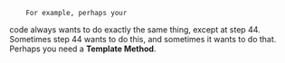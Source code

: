 
		For example, perhaps your
code always wants to do exactly the same thing, except at step 44. Sometimes step
44 wants to do this, and sometimes it wants to do that. Perhaps you need a
**Template Method**.
	
